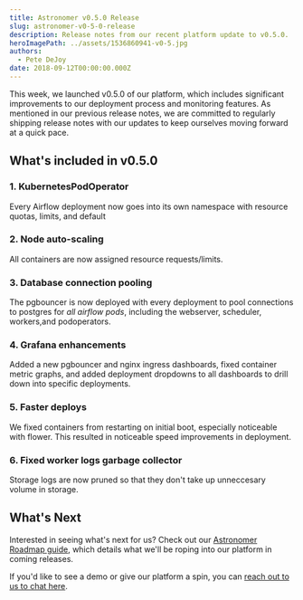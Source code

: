 ```yaml
---
title: Astronomer v0.5.0 Release
slug: astronomer-v0-5-0-release
description: Release notes from our recent platform update to v0.5.0.
heroImagePath: ../assets/1536860941-v0-5.jpg
authors:
  - Pete DeJoy
date: 2018-09-12T00:00:00.000Z
---
```


This week, we launched v0.5.0 of our platform, which includes significant improvements to our deployment process and monitoring features. As mentioned in our previous release notes, we are committed to regularly shipping release notes with our updates to keep ourselves moving forward at a quick pace.

## What's included in v0.5.0

### 1. KubernetesPodOperator

Every Airflow deployment now goes into its own namespace with resource quotas, limits, and default

### 2. Node auto-scaling

All containers are now assigned resource requests/limits.

### 3. Database connection pooling

The pgbouncer is now deployed with every deployment to pool connections to postgres for *all airflow pods*, including the webserver, scheduler, workers,and podoperators.

### 4. Grafana enhancements

Added a new pgbouncer and nginx ingress dashboards, fixed container metric graphs, and added deployment dropdowns to all dashboards to drill down into specific deployments.

### 5. Faster deploys

We fixed containers from restarting on initial boot, especially noticeable with flower. This resulted in noticeable speed improvements in deployment.

### 6. Fixed worker logs garbage collector

Storage logs are now pruned so that they don't take up unneccesary volume in storage.


## What's Next

Interested in seeing what's next for us? Check out our [Astronomer Roadmap guide](https://www.astronomer.io/docs/roadmap), which details what we'll be roping into our platform in coming releases.

If you'd like to see a demo or give our platform a spin, you can [reach out to us to chat here](https://www.astronomer.io/#request).

